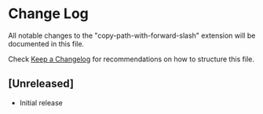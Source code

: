# Change Log

All notable changes to the "copy-path-with-forward-slash" extension will be documented in this file.

Check [Keep a Changelog](http://keepachangelog.com/) for recommendations on how to structure this file.

## [Unreleased]

- Initial release